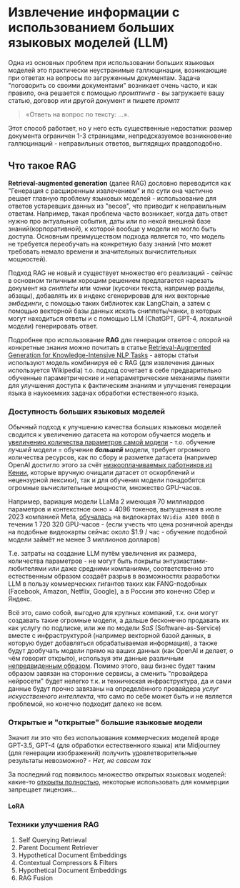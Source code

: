 # Извлечение информации с использованием больших языковых моделей (LLM)

Одна из основных проблем при использовании больших языковых моделей это практически неустранимые галлюцинации, возникающие при ответах на вопросы по загруженным документам. Задача "поговорить со своими документами" возникает очень часто, и как правило, она решается с помощью *промптинга* - вы загружаете вашу статью, договор или другой документ и пишете *промпт*

> «Ответь на вопрос по тексту: ...».

Этот способ работает, но у него есть существенные недостатки: размер документа ограничен 1-3 страницами, непредсказуемое возникновение галлюцинаций - неправильных ответов, выглядящих правдоподобно.

## Что такое RAG

**Retrieval-augmented generation** (далее RAG) дословно переводится как "Генерация с расширенным извлечением" и по сути она частично решает главную проблему языковых моделей - использование для ответов устаревших данных из "весов", что приводит к неправильным ответам. Например, такая проблема часто возникает, когда дать ответ нужно про актуальные события, даты или по некой внешней базе знаний(корпоративной), к которой вообще у модели не могло быть доступа. Основным преимуществом подхода является то, что модель не требуется переобучать на конкретную базу знаний (что может требовать немало времени и значительных вычислительных мощностей).

Подход RAG не новый и существует множество его реализаций - сейчас в основном типичным хорошим решением предлагается нарезать документ на *сниппеты* или *чанки* (кусочки текста, например разделы, абзацы), добавлять их в индекс сгенерировав для них векторные *эмбединги*, с помощью таких библиотек как LangChain, а затем с помощью векторной базы данных искать сниппеты/чанки, в которых могут находиться ответы и с помощью LLM (ChatGPT, GPT-4, локальной модели) генерировать ответ.

Подробнее про использование **RAG** для генерации ответов с опорой на конкретные знания можно почитать в статье [Retrieval-Augmented Generation for Knowledge-Intensive NLP Tasks](https://arxiv.org/pdf/2005.11401.pdf) - авторы статьи используют модель комбинируя её с RAG (для извлечения данных используется Wikipedia) т.о. подход сочетает в себе предварительно обученные параметрические и непараметрические механизмы памяти для улучшения доступа к фактическим знаниям и улучшения генерации языка в наукоемких задачах обработки естественного языка.

### Доступность больших языковых моделей

Обычный подход к улучшению качества больших языковых моделей сводится к увеличению датасета на котором обучается модель и <ins>увеличению количества параметров самой модели</ins> - т.о. обучение *лучшей* модели = обучение ***большей*** модели, требует огромного количества ресурсов, как по сбору и разметке датасета (например OpenAI достигло этого за счёт [низкооплачиваемых работников из Кении](https://time.com/6247678/openai-chatgpt-kenya-workers/), которые вручную очищали датасет от оскорблений и нецензурной лексики), так и для обучения модели понадобятся огромные вычислительные мощности, множество GPU-часов.

Например, вариация модели LLaMa 2 имеющая 70 миллиардов параметров и контекстное окно = 4096 токенов, выпущенная в июле 2023 компанией Meta, [обучалась](https://github.com/facebookresearch/llama/blob/main/MODEL_CARD.md#hardware-and-software) на видеокартах `NVidia A100 80GB` в течении 1 720 320 GPU-часов - (если учесть что цена розничной аренды на подобные видеокарты сейчас около $1.9 / час - обучение подобной модели займёт не менее 3 миллионов долларов)

Т.е. затраты на создание LLM путём увеличения их размера, количества параметров - не могут быть покрыты энтузиастами-любителями или даже средними компаниями, соответственно это естественным образом создаёт разрыв в возможностях разработки LLM в пользу коммерческих гигантов таких как FANG-подобных (Facebook, Amazon, Netflix, Google), а в России это конечно Сбер и Яндекс.

Всё это, само собой, выгодно для крупных компаний, т.к. они могут создавать такие огромные модели, а дальше бесконечно продавать их как услугу по подписке, или же по модели *SaS* (Software-as-Service) вместе с инфраструктурой (например векторной базой данных, в которую будет добавляться обрабатываемая информация), а также будут дообучать модели прямо на ваших данных (как OpenAI и делает, о чём говорит открыто), используя эти данные различным [непредвиденным образом](https://www.forbes.com/sites/siladityaray/2023/05/02/samsung-bans-chatgpt-and-other-chatbots-for-employees-after-sensitive-code-leak). Помимо этого, ваш бизнес будет таким образом завязан на сторонние сервисы, а сменить "провайдера нейросети" будет нелегко т.к. и техническая инфраструктура, да и сами данные будут прочно завязаны на определённого провайдера *услуг искусственного интеллекта*, что само по себе может быть и не является проблемой, но конечно подходит далеко не всем.

### Открытые и "открытые" большие языковые модели

Значит ли это что без использования коммерческих моделей вроде GPT-3.5, GPT-4 (для обработки естественного языка) или Midjourney (для генерации изображений) получить удовлетворительные результаты невозможно? - *Нет, не совсем так*

За последний год появилось множество открытых языковых моделей: какие-то [открыты полностью](https://github.com/eugeneyan/open-llms), некоторые использовать для коммерции запрещает лицензия...

#### LoRA

### Техники улучшения RAG

1. Self Querying Retrieval
2. Parent Document Retriever
3. Hypothetical Document Embeddings
4. Contextual Compressors & Filters
5. Hypothetical Document Embeddings
6. RAG Fusion
